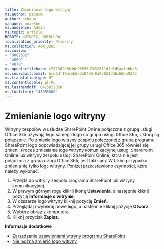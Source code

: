 ```yaml
---
title: Zmienianie logo witryny
ms.author: pebaum
author: pebaum
manager: mnirkhe
ms.audience: Admin
ms.topic: article
ROBOTS: NOINDEX, NOFOLLOW
localization_priority: Priority
ms.collection: Adm_O365
ms.custom:
- "9002502"
- "4869"
- "4870"
ms.openlocfilehash: e7873d2d0bdde96556d7852811dfdfd6aafebbc6
ms.sourcegitcommit: bcd6df19adeb5e3a04e518a05621dd6c68da93f2
ms.translationtype: HT
ms.contentlocale: pl-PL
ms.lasthandoff: 04/30/2020
ms.locfileid: "43955800"
---
```

# <a name="change-site-logo"></a>Zmienianie logo witryny

Witryny zespołów w usłudze SharePoint Online połączone z grupą usługi Office 365 używają tego samego logo co grupa usługi Office 365, z którą są połączone. Po zmianie logo witryny zespołu połączonej z grupą programu SharePoint logo odpowiadającej jej grupy usługi Office 365 również się zmieni. Proces zmieniania logo witryny komunikacyjnej usługi SharePoint Online lub witryny zespołu usługi SharePoint Online, która nie jest połączona z grupą usługi Office 365, jest taki sam. W takim przypadku zmienia się tylko logo witryny. Poniżej przedstawiono czynności, które należy wykonać:

1. Przejdź do witryny zespołu programu SharePoint lub witryny komunikacyjnej.
2. W prawym górnym rogu kliknij ikonę **Ustawienia**, a następnie kliknij pozycję **Informacje o witrynie**.
3. W obszarze logo witryny kliknij pozycję **Zmień**.
4. Przeglądaj i wybieraj nowe logo, a następnie kliknij pozycję **Otwórz**.
5. Wybierz obraz z komputera.
6. Kliknij przycisk **Zapisz**.

**Informacje dodatkowe**

- [Zarządzanie ustawieniami witryny programu SharePoint](https://support.office.com/article/manage-your-sharepoint-site-settings-8376034d-d0c7-446e-9178-6ab51c58df42)
- [Nie można zmienić logo witryny](https://docs.microsoft.com/sharepoint/troubleshoot/sites/error-when-changing-o365-site-logo)
